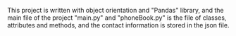 This project is written with object orientation and "Pandas" library, and the main file of the project "main.py" and "phoneBook.py" is the file of classes, attributes and methods, and the contact information is stored in the json file.